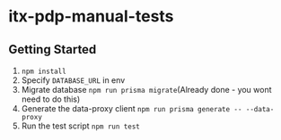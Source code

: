 # itx-pdp-manual-tests

## Getting Started

1. `npm install`
2. Specify `DATABASE_URL` in env
3. Migrate database `npm run prisma migrate`(Already done - you wont need to do this)
4. Generate the data-proxy client `npm run prisma generate -- --data-proxy`
5. Run the test script `npm run test`
